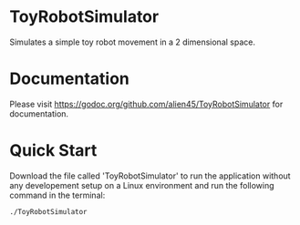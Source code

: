 # ToyRobotSimulator
Simulates a simple toy robot movement in a 2 dimensional space.

# Documentation
  Please visit https://godoc.org/github.com/alien45/ToyRobotSimulator for documentation.

# Quick Start
Download the file called 'ToyRobotSimulator' to run the application without any developement setup on a Linux environment and run the following command in the terminal:
    
    ./ToyRobotSimulator

